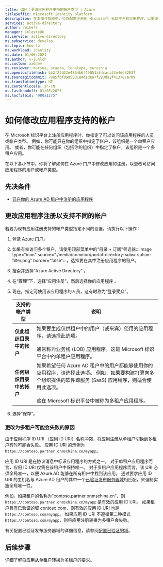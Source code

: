 ```yaml
---
title: 如何：更改应用程序支持的帐户类型 | Azure
titleSuffix: Microsoft identity platform
description: 在本操作指南中，你将配置注册到 Microsoft 标识平台的应用程序，以更改可以访问该应用程序的人员或帐户。
services: active-directory
author: rwike77
manager: CelesteDG
ms.service: active-directory
ms.subservice: develop
ms.topic: how-to
ms.workload: identity
ms.date: 01/06/2021
ms.author: v-junlch
ms.custom: aaddev
ms.reviewer: marsma, aragra, lenalepa, sureshja
ms.openlocfilehash: bb2f22d22e4864b6f49051a5dcaca33e4de52037
ms.sourcegitcommit: 79a5fbf0995801e4d1dea7f293da2f413787a7b9
ms.translationtype: HT
ms.contentlocale: zh-CN
ms.lasthandoff: 01/08/2021
ms.locfileid: "98021275"
---
```

# <a name="how-to-modify-the-accounts-supported-by-an-application"></a>如何修改应用程序支持的帐户

在 Microsoft 标识平台上注册应用程序时，你指定了可以访问该应用程序的人员或帐户类型。 例如，你可能只在你的组织中指定了帐户，该组织是一个单租户应用。 或者，你可能在任何组织（包括你的组织）中指定了帐户，该组织是一个多租户应用。

在以下各小节中，你将了解如何在 Azure 门户中修改应用的注册，以更改可访问应用程序的用户或帐户类型。

## <a name="prerequisites"></a>先决条件

* [已在你的 Azure AD 租户中注册的应用程序](quickstart-register-app.md)

## <a name="change-the-application-registration-to-support-different-accounts"></a>更改应用程序注册以支持不同的帐户

若要为现有应用注册支持的帐户类型指定不同的设置，请执行以下操作：

1. 登录 [Azure 门户](https://portal.azure.cn)。
1. 如果有权访问多个租户，请使用顶部菜单中的“目录 + 订阅”筛选器:::image type="icon" source="./media/common/portal-directory-subscription-filter.png" border="false":::，选择要在其中注册应用程序的租户。
1. 搜索并选择“Azure Active Directory”  。
1. 在“管理”下，选择“应用注册”，然后选择你的应用程序 。
1. 现在，指定可使用该应用程序的人员，这有时称为“登录受众”。

    | 支持的帐户类型 | 说明 |
    |-------------------------|-------------|
    | **仅此组织目录中的帐户** | 如果要生成仅供租户中的用户（或来宾）使用的应用程序，请选择此选项。<br><br>通常称为业务线 (LOB) 应用程序，这是 Microsoft 标识平台中的单租户应用程序。 |
    | **任何组织目录中的帐户** | 如果希望任何 Azure AD 租户中的用户都能够使用你的应用程序，请选择此选项。 例如，如果要构建打算向多个组织提供的软件即服务 (SaaS) 应用程序，则适合使用此选项。<br><br>这在 Microsoft 标识平台中被称为多租户应用程序。 |
1. 选择“保存”。

### <a name="why-changing-to-multi-tenant-can-fail"></a>更改为多租户可能会失败的原因

由于应用程序 ID URI （应用 ID URI）名称冲突，将应用注册从单租户切换到多租户有时可能会失败。 应用 ID URI 的示例为 `https://contoso.partner.onmschina.cn/myapp`。

应用 ID URI 是在协议消息中标识应用程序的方式之一。 对于单租户应用程序而言，应用 ID URI 仅需在该租户中保持唯一。 对于多租户应用程序而言，该 URI 必须全局唯一，以便 Azure AD 能够在所有租户中找到该应用。 通过要求应用 ID URI 的主机名与 Azure AD 租户的其中一个[已验证发布服务器域](howto-configure-publisher-domain.md)相匹配，来强制实施全局唯一性。

例如，如果租户的名称为“contoso.partner.onmschina.cn”，则 `https://contoso.partner.onmschina.cn/myapp` 是有效的应用 ID URI。 如果租户具有已验证的域 contoso.com，则有效的应用 ID URI 也是 `https://contoso.com/myapp`。 如果应用 ID URI 不遵循第二种模式 `https://contoso.com/myapp`，则将应用注册转换为多租户会失败。

有关配置已验证发布服务器域的详细信息，请参阅[配置已验证的域](howto-configure-publisher-domain.md)。

## <a name="next-steps"></a>后续步骤

详细了解[将应用从单租户转换为多租户](howto-convert-app-to-be-multi-tenant.md)的要求。

